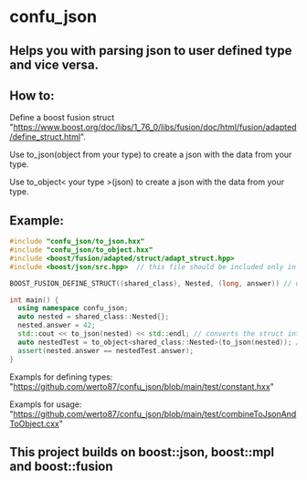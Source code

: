 # confu_json
## Helps you with parsing  json to user defined type and vice versa.

## How to:
  Define a boost fusion struct "https://www.boost.org/doc/libs/1_76_0/libs/fusion/doc/html/fusion/adapted/define_struct.html".
  
  Use to_json(object from your type) to create a json with the data from your type.
  
  Use to_object< your type >(json) to create a json with the data from your type.
  
  
## Example:
  ```c++
  #include "confu_json/to_json.hxx"
  #include "confu_json/to_object.hxx"
  #include <boost/fusion/adapted/struct/adapt_struct.hpp>
  #include <boost/json/src.hpp>  // this file should be included only in one translation unit

  BOOST_FUSION_DEFINE_STRUCT((shared_class), Nested, (long, answer)) // used to define a struct

  int main() {
    using namespace confu_json;
    auto nested = shared_class::Nested{};
    nested.answer = 42;
    std::cout << to_json(nested) << std::endl; // converts the struct into json and prints it
    auto nestedTest = to_object<shared_class::Nested>(to_json(nested)); // converts the struct into json and back into an object
    assert(nested.answer == nestedTest.answer);
  }  
  ```
  Exampls for defining types: "https://github.com/werto87/confu_json/blob/main/test/constant.hxx"
  
  Exampls for usage: "https://github.com/werto87/confu_json/blob/main/test/combineToJsonAndToObject.cxx"

## This project builds on boost::json, boost::mpl and boost::fusion
